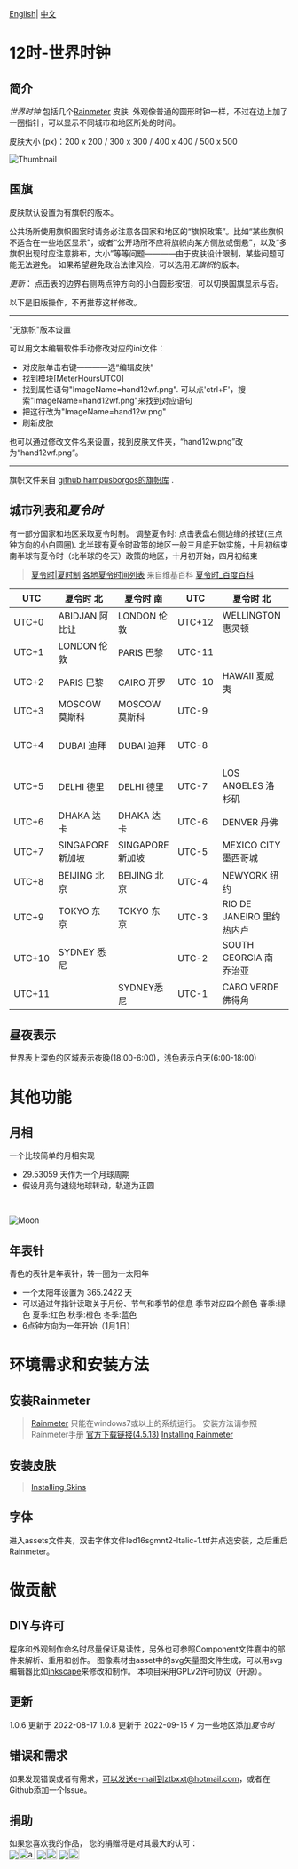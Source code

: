 [English](https://github.com/ZhangTe/rainmeter-global-time-skins/blob/main/README.md)| [中文](https://github.com/ZhangTe/rainmeter-global-time-skins/blob/main/README_zh.md)

# 12时-世界时钟

## 简介
*世界时钟* 包括几个[Rainmeter](https://docs.rainmeter.net/) 皮肤.
外观像普通的圆形时钟一样，不过在边上加了一圈指针，可以显示不同城市和地区所处的时间。

皮肤大小 (px)：200 x 200 / 300 x 300 / 400 x 400 / 500 x 500

![Thumbnail](https://github.com/ZhangTe/rainmeter-global-time-skins/blob/main/screenshot/SAMPLE2_cn.PNG)
## 国旗
皮肤默认设置为有旗帜的版本。

公共场所使用旗帜图案时请务必注意各国家和地区的“旗帜政策”。比如“某些旗帜不适合在一些地区显示”，或者“公开场所不应将旗帜向某方侧放或倒悬”，以及“多旗帜出现时应注意排布，大小”等等问题————由于皮肤设计限制，某些问题可能无法避免。
如果希望避免政治法律风险，可以选用*无旗帜*的版本。

*更新*：
点击表的边界右侧两点钟方向的小白圆形按钮，可以切换国旗显示与否。

以下是旧版操作，不再推荐这样修改。
***
"无旗帜"版本设置

可以用文本编辑软件手动修改对应的ini文件：
- 对皮肤单击右键————选“编辑皮肤”
- 找到模块\[MeterHoursUTC0\]
- 找到属性语句"ImageName=hand12wf.png". 
    可以点'ctrl+F'，搜索"ImageName=hand12wf.png"来找到对应语句
- 把这行改为"ImageName=hand12w.png"
- 刷新皮肤


也可以通过修改文件名来设置，找到皮肤文件夹，“hand12w.png”改为“hand12wf.png”。
***


旗帜文件来自 [github hampusborgos的旗帜库](https://github.com/hampusborgos/country-flags) .


## 城市列表和*夏令时*
有一部分国家和地区采取夏令时制。
调整夏令时: 点击表盘右侧边缘的按钮(三点钟方向的小白圆圈).
   北半球有夏令时政策的地区一般三月底开始实施，十月初结束
   南半球有夏令时（北半球的冬天）政策的地区，十月初开始，四月初结束

> [夏令时|夏时制](https://zh.wikipedia.org/wiki/%E5%A4%8F%E6%97%B6%E5%88%B6)
> [各地夏令时间列表](https://zh.wikipedia.org/wiki/%E5%90%84%E5%9C%B0%E5%A4%8F%E4%BB%A4%E6%99%82%E9%96%93%E5%88%97%E8%A1%A8)
> 来自维基百科
> [夏令时_百度百科](https://baike.baidu.com/item/%E5%A4%8F%E4%BB%A4%E6%97%B6)



|UTC|夏令时 北|夏令时 南|UTC|夏令时 北|夏令时 南|
|---|---|---|---|---|---|
|UTC+0|ABIDJAN 阿比让|LONDON 伦敦|UTC+12|WELLINGTON 惠灵顿||
|UTC+1|LONDON 伦敦|PARIS 巴黎|UTC-11||WELLINGTON 惠灵顿|
|UTC+2|PARIS 巴黎|CAIRO 开罗|UTC-10|HAWAII 夏威夷|HAWAII 夏威夷 |
|UTC+3|MOSCOW 莫斯科|MOSCOW 莫斯科|UTC-9|||
|UTC+4|DUBAI 迪拜|DUBAI 迪拜|UTC-8||LOS ANGELES 洛杉矶|
|UTC+5|DELHI 德里|DELHI 德里|UTC-7|LOS ANGELES 洛杉矶|DENVER 丹佛|
|UTC+6|DHAKA 达卡|DHAKA 达卡|UTC-6|DENVER 丹佛|MEXICO CITY 墨西哥城|
|UTC+7|SINGAPORE 新加坡|SINGAPORE 新加坡|UTC-5|MEXICO CITY 墨西哥城|NEWYORK 纽约|
|UTC+8|BEIJING 北京|BEIJING 北京|UTC-4|NEWYORK 纽约|MANAUS 马瑙斯|
|UTC+9|TOKYO 东京|TOKYO 东京|UTC-3|RIO DE JANEIRO 里约热内卢|RIO DE JANEIRO 里约热内卢|
|UTC+10|SYDNEY 悉尼||UTC-2|SOUTH GEORGIA 南乔治亚|SOUTH GEORGIA 南乔治亚|
|UTC+11||SYDNEY悉尼|UTC-1|CABO VERDE 佛得角|CABO VERDE 佛得角|









## 昼夜表示
世界表上深色的区域表示夜晚(18:00-6:00)，浅色表示白天(6:00-18:00)

# 其他功能

## 月相
一个比较简单的月相实现
- 29.53059 天作为一个月球周期
- 假设月亮匀速绕地球转动，轨道为正圆

<br/>

![Moon](https://github.com/ZhangTe/rainmeter-global-time-skins/blob/main/screenshot/moonphase.gif)

## 年表针
青色的表针是年表针，转一圈为一太阳年
- 一个太阳年设置为 365.2422 天
- 可以通过年指针读取关于月份、节气和季节的信息
	季节对应四个颜色
		春季:绿色
		夏季:红色
		秋季:橙色
		冬季:蓝色
- 6点钟方向为一年开始（1月1日）

# 环境需求和安装方法

## 安装Rainmeter
> [Rainmeter](https://docs.rainmeter.net/) 只能在windows7或以上的系统运行。
> 安装方法请参照Rainmeter手册
> [官方下载链接(4.5.13)](https://github.com/rainmeter/rainmeter/releases/download/v4.5.13.3632/Rainmeter-4.5.13.exe)
> [Installing Rainmeter](https://docs.rainmeter.net/manual/installing-rainmeter/)

## 安装皮肤
> [Installing Skins](https://docs.rainmeter.net/manual/installing-skins/)

## 字体
进入assets文件夹，双击字体文件led16sgmnt2-Italic-1.ttf并点选安装，之后重启Rainmeter。

# 做贡献

## DIY与许可
程序和外观制作命名时尽量保证易读性，另外也可参照Component文件嘉中的部件来解析、重用和创作。
图像素材由asset中的svg矢量图文件生成，可以用svg编辑器比如[inkscape](https://inkscape.org/)来修改和制作。
本项目采用GPLv2许可协议（开源）。


## 更新
 1.0.6 更新于 2022-08-17
 1.0.8 更新于 2022-09-15
   √ 为一些地区添加*夏令时*


## 错误和需求
如果发现错误或者有需求，可以发送e-mail到ztbxxt@hotmail.com，或者在Github添加一个Issue。

## 捐助
如果您喜欢我的作品， 
您的捐赠将是对其最大的认可：<br/>
<a href='https://Ko-fi.com/ztbxxt'><img src="https://img.shields.io/badge/Donate-Ko_fi-442200.svg" /><img src="https://storage.ko-fi.com/cdn/kofi_stroke_cup.svg" alt="alt text" height="20" width="30" /></a>
<a href='https://paypal.me/ztbxxt'><img src="https://img.shields.io/badge/Donate-PayPal-2275FF.svg" /><img src="https://www.paypalobjects.com/webstatic/icon/pp32.png" alt="alt text" height="20" width="20" /></a>
<a href='https://afdian.net/@ztbxxt'><img src="https://img.shields.io/badge/Donate-爱发电-6900CF.svg"/><img src="https://afdian.net/static/img/logo/logo.png" height="20"  width="20" /></a>
